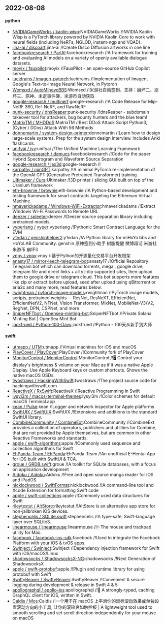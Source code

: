 ## 2022-08-08

#### python
* [NVIDIAGameWorks / kaolin-wisp](https://github.com/NVIDIAGameWorks/kaolin-wisp):NVIDIAGameWorks /!NVIDIA Kaolin Wisp is a PyTorch library powered by NVIDIA Kaolin Core to work with neural fields (including NeRFs, NGLOD, instant-ngp and VQAD).
* [jina-ai / discoart](https://github.com/jina-ai/discoart):jina-ai /!Create Disco Diffusion artworks in one line
* [facebookresearch / ParlAI](https://github.com/facebookresearch/ParlAI):facebookresearch /!A framework for training and evaluating AI models on a variety of openly available dialogue datasets.
* [moyix / fauxpilot](https://github.com/moyix/fauxpilot):moyix /!FauxPilot - an open-source GitHub Copilot server
* [lucidrains / imagen-pytorch](https://github.com/lucidrains/imagen-pytorch):lucidrains /!Implementation of Imagen, Google's Text-to-Image Neural Network, in Pytorch
* [Womsxd / AutoMihoyoBBS](https://github.com/Womsxd/AutoMihoyoBBS):Womsxd /!米游社自动签到，支持：崩坏二、崩坏三、原神、未定事件簿，米游币自动获取
* [google-research / multinerf](https://github.com/google-research/multinerf):google-research /!A Code Release for Mip-NeRF 360, Ref-NeRF, and RawNeRF
* [punk-security / dnsReaper](https://github.com/punk-security/dnsReaper):punk-security /!dnsReaper - subdomain takeover tool for attackers, bug bounty hunters and the blue team!
* [MatrixTM / MHDDoS](https://github.com/MatrixTM/MHDDoS):MatrixTM /!Best DDoS Attack Script Python3, (Cyber / DDos) Attack With 56 Methods
* [donnemartin / system-design-primer](https://github.com/donnemartin/system-design-primer):donnemartin /!Learn how to design large-scale systems. Prep for the system design interview. Includes Anki flashcards.
* [unifyai / ivy](https://github.com/unifyai/ivy):unifyai /!The Unified Machine Learning Framework
* [facebookresearch / demucs](https://github.com/facebookresearch/demucs):facebookresearch /!Code for the paper Hybrid Spectrogram and Waveform Source Separation
* [google-research / jax3d](https://github.com/google-research/jax3d):google-research /!
* [karpathy / minGPT](https://github.com/karpathy/minGPT):karpathy /!A minimal PyTorch re-implementation of the OpenAI GPT (Generative Pretrained Transformer) training
* [Ultimaker / Cura](https://github.com/Ultimaker/Cura):Ultimaker /!3D printer / slicing GUI built on top of the Uranium framework
* [eth-brownie / brownie](https://github.com/eth-brownie/brownie):eth-brownie /!A Python-based development and testing framework for smart contracts targeting the Ethereum Virtual Machine.
* [hmaverickadams / Windows-WiFi-Extractor](https://github.com/hmaverickadams/Windows-WiFi-Extractor):hmaverickadams /!Extract Windows Wi-Fi Passwords to Remote URL
* [deezer / spleeter](https://github.com/deezer/spleeter):deezer /!Deezer source separation library including pretrained models.
* [vyperlang / vyper](https://github.com/vyperlang/vyper):vyperlang /!Pythonic Smart Contract Language for the EVM
* [y1ndan / genshinhelper2](https://github.com/y1ndan/genshinhelper2):y1ndan /!A Python library for miHoYo bbs and HoYoLAB Community. genshin 原神签到小助手 树脂提醒 微博超话 米游社米游币 崩坏3
* [vnpy / vnpy](https://github.com/vnpy/vnpy):vnpy /!基于Python的开源量化交易平台开发框架
* [anasty17 / mirror-leech-telegram-bot](https://github.com/anasty17/mirror-leech-telegram-bot):anasty17 /!Official Repository: Telegram bot which can download torrents, mega , google drive, telegram file and direct links + all yt-dlp supported sites, then upload them to google drive or telegram cloud. This bot supports more features like zip or extract before upload, seed after upload using qBittorrent or aria2c and many more, read features below.
* [rwightman / pytorch-image-models](https://github.com/rwightman/pytorch-image-models):rwightman /!PyTorch image models, scripts, pretrained weights -- ResNet, ResNeXT, EfficientNet, EfficientNetV2, NFNet, Vision Transformer, MixNet, MobileNet-V3/V2, RegNet, DPN, CSPNet, and more
* [SniperNFTbot / Opensea-minting-bot](https://github.com/SniperNFTbot/Opensea-minting-bot):SniperNFTbot /!Private Solana Minting Bot | OpenSea Mint Bot
* [jackfrued / Python-100-Days](https://github.com/jackfrued/Python-100-Days):jackfrued /!Python - 100天从新手到大师

#### swift
* [utmapp / UTM](https://github.com/utmapp/UTM):utmapp /!Virtual machines for iOS and macOS
* [PlayCover / PlayCover](https://github.com/PlayCover/PlayCover):PlayCover /!Community fork of PlayCover
* [MonitorControl / MonitorControl](https://github.com/MonitorControl/MonitorControl):MonitorControl /!🖥
Control your display's brightness & volume on your Mac as if it was a native Apple Display. Use Apple Keyboard keys or custom shortcuts. Shows the native macOS OSDs.
* [twostraws / HackingWithSwift](https://github.com/twostraws/HackingWithSwift):twostraws /!The project source code for hackingwithswift.com
* [ReactiveX / RxSwift](https://github.com/ReactiveX/RxSwift):ReactiveX /!Reactive Programming in Swift
* [lysyi3m / macos-terminal-themes](https://github.com/lysyi3m/macos-terminal-themes):lysyi3m /!Color schemes for default macOS Terminal.app
* [kean / Pulse](https://github.com/kean/Pulse):kean /!Logger and network inspector for Apple platforms
* [SwiftUIX / SwiftUIX](https://github.com/SwiftUIX/SwiftUIX):SwiftUIX /!Extensions and additions to the standard SwiftUI library.
* [CombineCommunity / CombineExt](https://github.com/CombineCommunity/CombineExt):CombineCommunity /!CombineExt provides a collection of operators, publishers and utilities for Combine, that are not provided by Apple themselves, but are common in other Reactive Frameworks and standards.
* [apple / swift-algorithms](https://github.com/apple/swift-algorithms):apple /!Commonly used sequence and collection algorithms for Swift
* [EhPanda-Team / EhPanda](https://github.com/EhPanda-Team/EhPanda):EhPanda-Team /!An unofficial E-Hentai App for iOS built with SwiftUI & TCA.
* [groue / GRDB.swift](https://github.com/groue/GRDB.swift):groue /!A toolkit for SQLite databases, with a focus on application development
* [Aidoku / Aidoku](https://github.com/Aidoku/Aidoku):Aidoku /!Free and open source manga reader for iOS and iPadOS
* [nicklockwood / SwiftFormat](https://github.com/nicklockwood/SwiftFormat):nicklockwood /!A command-line tool and Xcode Extension for formatting Swift code
* [apple / swift-collections](https://github.com/apple/swift-collections):apple /!Commonly used data structures for Swift
* [rileytestut / AltStore](https://github.com/rileytestut/AltStore):rileytestut /!AltStore is an alternative app store for non-jailbroken iOS devices.
* [stephencelis / SQLite.swift](https://github.com/stephencelis/SQLite.swift):stephencelis /!A type-safe, Swift-language layer over SQLite3.
* [linearmouse / linearmouse](https://github.com/linearmouse/linearmouse):linearmouse /!🖱
The mouse and trackpad utility for Mac.
* [facebook / facebook-ios-sdk](https://github.com/facebook/facebook-ios-sdk):facebook /!Used to integrate the Facebook Platform with your iOS & tvOS apps.
* [Swinject / Swinject](https://github.com/Swinject/Swinject):Swinject /!Dependency injection framework for Swift with iOS/macOS/Linux
* [shadowsocks / ShadowsocksX-NG](https://github.com/shadowsocks/ShadowsocksX-NG):shadowsocks /!Next Generation of ShadowsocksX
* [apple / swift-protobuf](https://github.com/apple/swift-protobuf):apple /!Plugin and runtime library for using protobuf with Swift
* [SwiftyBeaver / SwiftyBeaver](https://github.com/SwiftyBeaver/SwiftyBeaver):SwiftyBeaver /!Convenient & secure logging during development & release in Swift 4 & 5
* [apollographql / apollo-ios](https://github.com/apollographql/apollo-ios):apollographql /!📱
A strongly-typed, caching GraphQL client for iOS, written in Swift.
* [Caldis / Mos](https://github.com/Caldis/Mos):Caldis /!一个用于在 macOS 上平滑你的鼠标滚动效果或单独设置滚动方向的小工具, 让你的滚轮爽如触控板 | A lightweight tool used to smooth scrolling and set scroll direction independently for your mouse on macOS
